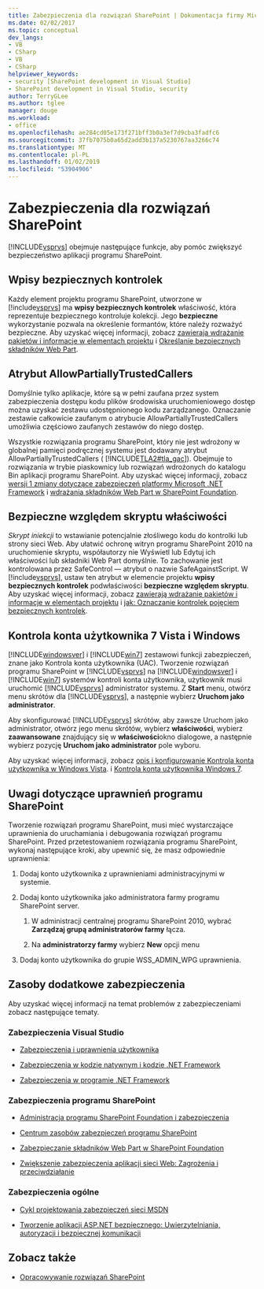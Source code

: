 ```yaml
---
title: Zabezpieczenia dla rozwiązań SharePoint | Dokumentacja firmy Microsoft
ms.date: 02/02/2017
ms.topic: conceptual
dev_langs:
- VB
- CSharp
- VB
- CSharp
helpviewer_keywords:
- security [SharePoint development in Visual Studio]
- SharePoint development in Visual Studio, security
author: TerryGLee
ms.author: tglee
manager: douge
ms.workload:
- office
ms.openlocfilehash: ae284cd05e173f271bff3b0a3ef7d9cba3fadfc6
ms.sourcegitcommit: 37fb7075b0a65d2add3b137a5230767aa3266c74
ms.translationtype: MT
ms.contentlocale: pl-PL
ms.lasthandoff: 01/02/2019
ms.locfileid: "53904906"
---
```

# <a name="security-for-sharepoint-solutions"></a>Zabezpieczenia dla rozwiązań SharePoint
  [!INCLUDE[vsprvs](../sharepoint/includes/vsprvs-md.md)] obejmuje następujące funkcje, aby pomóc zwiększyć bezpieczeństwo aplikacji programu SharePoint.

## <a name="safe-control-entries"></a>Wpisy bezpiecznych kontrolek
 Każdy element projektu programu SharePoint, utworzone w [!include[vsprvs](../sharepoint/includes/vsprvs-md.md)] ma **wpisy bezpiecznych kontrolek** właściwość, która reprezentuje bezpiecznego kontroluje kolekcji. Jego **bezpieczne** wykorzystanie pozwala na określenie formantów, które należy rozważyć bezpieczne. Aby uzyskać więcej informacji, zobacz [zawierają wdrażanie pakietów i informacje w elementach projektu](../sharepoint/providing-packaging-and-deployment-information-in-project-items.md) i [Określanie bezpiecznych składników Web Part](http://go.microsoft.com/fwlink/?LinkId=177521).

## <a name="allowpartiallytrustedcallers-attribute"></a>Atrybut AllowPartiallyTrustedCallers
 Domyślnie tylko aplikacje, które są w pełni zaufana przez system zabezpieczenia dostępu kodu plików środowiska uruchomieniowego dostęp można uzyskać zestawu udostępnionego kodu zarządzanego. Oznaczanie zestawie całkowicie zaufanym o atrybucie AllowPartiallyTrustedCallers umożliwia częściowo zaufanych zestawów do niego dostęp.

 Wszystkie rozwiązania programu SharePoint, który nie jest wdrożony w globalnej pamięci podręcznej systemu jest dodawany atrybut AllowPartiallyTrustedCallers ( [!INCLUDE[TLA2#tla_gac](../sharepoint/includes/tla2sharptla-gac-md.md)]). Obejmuje to rozwiązania w trybie piaskownicy lub rozwiązań wdrożonych do katalogu Bin aplikacji programu SharePoint. Aby uzyskać więcej informacji, zobacz [wersji 1 zmiany dotyczące zabezpieczeń platformy Microsoft .NET Framework](http://go.microsoft.com/fwlink/?LinkId=177515) i [wdrażania składników Web Part w SharePoint Foundation](http://go.microsoft.com/fwlink/?LinkId=177509).

## <a name="safe-against-script-property"></a>Bezpieczne względem skryptu właściwości
 *Skrypt iniekcji* to wstawianie potencjalnie złośliwego kodu do kontrolki lub strony sieci Web. Aby ułatwić ochronę witryn programu SharePoint 2010 na uruchomienie skryptu, współautorzy nie Wyświetl lub Edytuj ich właściwości lub składniki Web Part domyślnie. To zachowanie jest kontrolowana przez SafeControl — atrybut o nazwie SafeAgainstScript. W [!include[vsprvs](../sharepoint/includes/vsprvs-md.md)], ustaw ten atrybut w elemencie projektu **wpisy bezpiecznych kontrolek** podwłaściwości **bezpieczne względem skryptu**. Aby uzyskać więcej informacji, zobacz [zawierają wdrażanie pakietów i informacje w elementach projektu](../sharepoint/providing-packaging-and-deployment-information-in-project-items.md) i [jak: Oznaczanie kontrolek pojęciem bezpiecznych kontrolek](../sharepoint/how-to-mark-controls-as-safe-controls.md).

## <a name="vista-and-windows-7-user-account-control"></a>Kontrola konta użytkownika 7 Vista i Windows
 [!INCLUDE[windowsver](../sharepoint/includes/windowsver-md.md)] i [!INCLUDE[win7](../sharepoint/includes/win7-md.md)] zestawowi funkcji zabezpieczeń, znane jako Kontrola konta użytkownika (UAC). Tworzenie rozwiązań programu SharePoint w [!INCLUDE[vsprvs](../sharepoint/includes/vsprvs-md.md)] na [!INCLUDE[windowsver](../sharepoint/includes/windowsver-md.md)] i [!INCLUDE[win7](../sharepoint/includes/win7-md.md)] systemów kontroli konta użytkownika, użytkownik musi uruchomić [!INCLUDE[vsprvs](../sharepoint/includes/vsprvs-md.md)] administrator systemu. Z **Start** menu, otwórz menu skrótów dla [!INCLUDE[vsprvs](../sharepoint/includes/vsprvs-md.md)], a następnie wybierz **Uruchom jako administrator**.

 Aby skonfigurować [!INCLUDE[vsprvs](../sharepoint/includes/vsprvs-md.md)] skrótów, aby zawsze Uruchom jako administrator, otwórz jego menu skrótów, wybierz **właściwości**, wybierz **zaawansowane** znajdujący się w **właściwości**okno dialogowe, a następnie wybierz pozycję **Uruchom jako administrator** pole wyboru.

 Aby uzyskać więcej informacji, zobacz [opis i konfigurowanie Kontrola konta użytkownika w Windows Vista](http://go.microsoft.com/fwlink/?LinkID=156476). i [Kontrola konta użytkownika Windows 7](http://go.microsoft.com/fwlink/?LinkId=177523).

## <a name="sharepoint-permissions-considerations"></a>Uwagi dotyczące uprawnień programu SharePoint
 Tworzenie rozwiązań programu SharePoint, musi mieć wystarczające uprawnienia do uruchamiania i debugowania rozwiązań programu SharePoint. Przed przetestowaniem rozwiązania programu SharePoint, wykonaj następujące kroki, aby upewnić się, że masz odpowiednie uprawnienia:

1.  Dodaj konto użytkownika z uprawnieniami administracyjnymi w systemie.

2.  Dodaj konto użytkownika jako administratora farmy programu SharePoint server.

    1.  W administracji centralnej programu SharePoint 2010, wybrać **Zarządzaj grupą administratorów farmy** łącza.

    2.  Na **administratorzy farmy** wybierz **New** opcji menu

3.  Dodaj konto użytkownika do grupie WSS_ADMIN_WPG uprawnienia.

## <a name="additional-security-resources"></a>Zasoby dodatkowe zabezpieczenia
 Aby uzyskać więcej informacji na temat problemów z zabezpieczeniami zobacz następujące tematy.

### <a name="visual-studio-security"></a>Zabezpieczenia Visual Studio

-   [Zabezpieczenia i uprawnienia użytkownika](http://go.microsoft.com/fwlink/?LinkId=177503)

-   [Zabezpieczenia w kodzie natywnym i kodzie .NET Framework](http://go.microsoft.com/fwlink/?LinkId=177504)

-   [Zabezpieczenia w programie .NET Framework](http://go.microsoft.com/fwlink/?LinkId=177502)

### <a name="sharepoint-security"></a>Zabezpieczenia programu SharePoint

-   [Administracja programu SharePoint Foundation i zabezpieczenia](http://go.microsoft.com/fwlink/?LinkId=177501)

-   [Centrum zasobów zabezpieczeń programu SharePoint](http://go.microsoft.com/fwlink/?LinkId=177498)

-   [Zabezpieczanie składników Web Part w SharePoint Foundation](http://go.microsoft.com/fwlink/?LinkId=177511)

-   [Zwiększenie zabezpieczenia aplikacji sieci Web: Zagrożenia i przeciwdziałanie](http://go.microsoft.com/fwlink/?LinkID=140080)

### <a name="general-security"></a>Zabezpieczenia ogólne

-   [Cykl projektowania zabezpieczeń sieci MSDN](http://go.microsoft.com/fwlink/?LinkID=147149)

-   [Tworzenie aplikacji ASP.NET bezpiecznego: Uwierzytelniania, autoryzacji i bezpiecznej komunikacji](http://go.microsoft.com/fwlink/?LinkId=177494)

## <a name="see-also"></a>Zobacz także

- [Opracowywanie rozwiązań SharePoint](../sharepoint/developing-sharepoint-solutions.md)